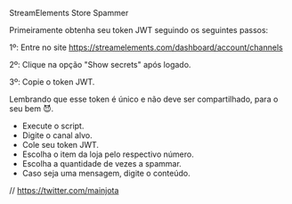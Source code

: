 StreamElements Store Spammer


Primeiramente obtenha seu token JWT seguindo os seguintes passos: 

1º: Entre no site https://streamelements.com/dashboard/account/channels

2º: Clique na opção "Show secrets" após logado. 

3º: Copie o token JWT.

Lembrando que esse token é único e não deve ser compartilhado, para o seu bem 😈.

- Execute o script.
- Digite o canal alvo.
- Cole seu token JWT.
- Escolha o item da loja pelo respectivo número.
- Escolha a quantidade de vezes a spammar.
- Caso seja uma mensagem, digite o conteúdo.

// https://twitter.com/mainjota
